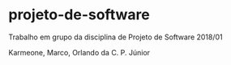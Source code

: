 # projeto-de-software

Trabalho em grupo da disciplina de Projeto de Software 2018/01

Karmeone, 
Marco, 
Orlando da C. P. Júnior
